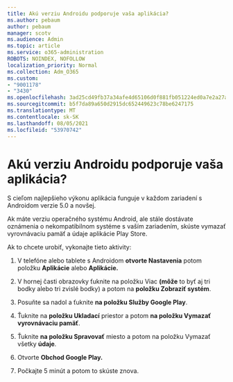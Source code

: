 ```yaml
---
title: Akú verziu Androidu podporuje vaša aplikácia?
ms.author: pebaum
author: pebaum
manager: scotv
ms.audience: Admin
ms.topic: article
ms.service: o365-administration
ROBOTS: NOINDEX, NOFOLLOW
localization_priority: Normal
ms.collection: Adm_O365
ms.custom:
- "9001178"
- "3430"
ms.openlocfilehash: 3ad25cd49fb37a34afe4d65106d0f881fb051224ed0a7e2a27a1fd2f52645433
ms.sourcegitcommit: b5f7da89a650d2915dc652449623c78be6247175
ms.translationtype: MT
ms.contentlocale: sk-SK
ms.lasthandoff: 08/05/2021
ms.locfileid: "53970742"
---
```

# <a name="what-version-of-android-does-your-app-support"></a>Akú verziu Androidu podporuje vaša aplikácia?

S cieľom najlepšieho výkonu aplikácia funguje v každom zariadení s Androidom verzie 5.0 a novšej.

Ak máte verziu operačného systému Android, ale stále dostávate oznámenia o nekompatibilnom systéme s vaším zariadením, skúste vymazať vyrovnávaciu pamäť a údaje aplikácie Play Store.

Ak to chcete urobiť, vykonajte tieto aktivity: 

1. V telefóne alebo tablete s Androidom **otvorte Nastavenia** potom položku **Aplikácie** alebo **Aplikácie.**

2. V hornej časti obrazovky ťuknite na položku Viac **(môže** to byť aj tri bodky alebo tri zvislé bodky) a potom na **položku Zobraziť systém**. 

3. Posuňte sa nadol a ťuknite **na položku Služby Google Play**. 

4. Ťuknite na **položku Ukladací** priestor a potom **na položku Vymazať vyrovnávaciu pamäť**. 

5. Ťuknite **na položku Spravovať** miesto a potom na položku Vymazať všetky **údaje**. 

6. Otvorte **Obchod Google Play.** 

7. Počkajte 5 minút a potom to skúste znova. 